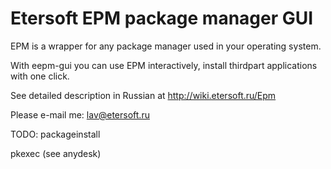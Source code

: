 # Etersoft EPM package manager GUI

EPM is a wrapper for any package manager used in your operating system.

With eepm-gui you can use EPM interactively, install thirdpart applications
with one click.


See detailed description in Russian at
http://wiki.etersoft.ru/Epm

Please e-mail me:
lav@etersoft.ru

TODO:
packageinstall

pkexec (see anydesk)
